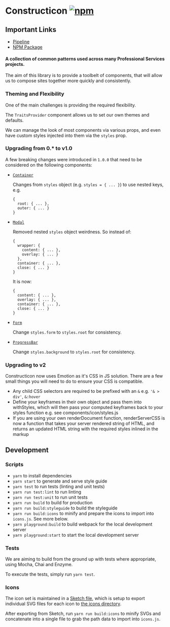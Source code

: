 
# Constructicon [![npm](https://img.shields.io/npm/v/constructicon.svg?style=flat-square)](https://www.npmjs.com/package/constructicon)

## Important Links

- [Pipeline](https://app.circleci.com/pipelines/github/blackbaud-services/constructicon)
- [NPM Package](https://www.npmjs.com/package/constructicon)


#### A collection of common patterns used across many Professional Services projects.

The aim of this library is to provide a toolbelt of components, that will allow us to compose sites together more quickly and consistently.

### Theming and Flexibility

One of the main challenges is providing the required flexibility.

The `TraitsProvider` component allows us to set our own themes and defaults.

We can manage the look of most components via various props, and even have custom styles injected into them via the `styles` prop.

### Upgrading from 0.* to v1.0

A few breaking changes were introduced in `1.0.0` that need to be considered on the following components:

- [`Container`](https://blackbaud-services.github.io/constructicon/#Container)

  Changes from `styles` object (e.g. `styles = { ... }`) to use nested keys, e.g.

  ```
  {
    root: { ... },
    outer: { ... }
  }
  ```

- [`Modal`](https://blackbaud-services.github.io/constructicon/#Modal)

  Removed nested `styles` object weirdness. So instead of:

  ```
  {
    wrapper: {
      content: { ... },
      overlay: { ... }
    },
    container: { ... },
    close: { ... }
  }
  ```

  It is now:

  ```
  {
    content: { ... },
    overlay: { ... },
    container: { ... },
    close: { ... }
  }
  ```

- [`Form`](https://blackbaud-services.github.io/constructicon/#Form)

  Change `styles.form` to `styles.root` for consistency.

- [`ProgressBar`](https://blackbaud-services.github.io/constructicon/#ProgressBar)

  Change `styles.background` to `styles.root` for consistency.

### Upgrading to v2

Constructicon now uses Emotion as it's CSS in JS solution. There are a few small things you will need to do to ensure your CSS is compatible.

- Any child CSS selectors are required to be prefixed with an `&` e.g. `'& > div'`, `&:hover`
- Define your keyframes in their own object and pass them into withStyles, which will then pass your computed keyframes back to your styles function e.g. see components/icon/styles.js
- If you are using your own renderDocument function, renderServerCSS is now a function that takes your server rendered string of HTML, and returns an updated HTML string with the required styles inlined in the markup

## Development

### Scripts

- `yarn` to install dependencies
- `yarn start` to generate and serve style guide
- `yarn test` to run tests (linting and unit tests)
- `yarn run test:lint` to run linting
- `yarn run test:unit` to run unit tests
- `yarn run build` to build for production
- `yarn run build:styleguide` to build the styleguide
- `yarn run build:icons` to minify and prepare the icons to import into `icons.js`. See more below.
- `yarn playground:build` to build webpack for the local development server
- `yarn playground:start` to start the local development server

### Tests

We are aiming to build from the ground up with tests where appropriate, using Mocha, Chai and Enzyme.

To execute the tests, simply run `yarn test`.

### Icons

The icon set is maintained in a [Sketch file](https://github.com/blackbaud-services/constructicon/blob/master/icons.sketch), which is setup to export individual SVG files for each icon to [the icons directory](https://github.com/blackbaud-services/constructicon/tree/master/icons).

After exporting from Sketch, run `yarn run build:icons` to minify SVGs and concatenate into a single file to grab the path data to import into `icons.js`.
